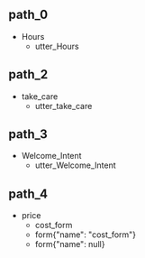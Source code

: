 ## path_0
* Hours
	- utter_Hours

## path_2
* take_care
	- utter_take_care

## path_3
* Welcome_Intent
	- utter_Welcome_Intent

## path_4
* price
	- cost_form
	- form{"name": "cost_form"}
	- form{"name": null}

